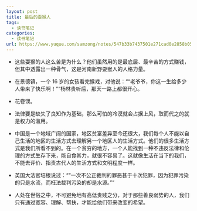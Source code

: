 ```yaml
---
layout: post
title: 最后的耍猴人
tags:
  - 读书笔记
categories:
  - 读书笔记
url: https://www.yuque.com/samzong/notes/547b33b7437501e271cad0e2858b0515
---
```


- 这些耍猴的人这么苦是为什么？他们虽然用的是最底层、最辛苦的方式赚钱，但其中透露出一种骨气，这是河南新野耍猴人的人格力量。

- 在景德镇，一个 16 岁的女孩看完猴戏，对他说：““老爷爷，你这一生给多少人带来了快乐啊！””杨林贵听后，那天一路上都很开心。

- 花卷馍。

- 法律要是缺失了良知作为基础，那么可怕的冷漠就会占据上风，取而代之的就是权力的滥用。

- 中国是一个地域广阔的国家，地区贫富差异至今还很大，我们每个人不能以自己生活的地区的生活方式去理解另一个地区人的生活方式。他们的很多生活方式是我们所看不到的。在一个贫穷的地方，一个人能找到一种不违反法律和伦理的方式生存下来，能自食其力，就很不容易了。这就像生活在当下的我们，不能去评价、指责古代人的生活方式和文明程度一样。

- 英国大法官培根说过：““一次不公正裁判的罪恶甚于十次犯罪，因为犯罪污染的只是水流，而枉法裁判污染的却是水源。””

- 人处在世俗之中，不可避免地有高低贵贱之分，对于那些善良弱势的人，我们只有通过宽容、理解、帮扶，才能给他们带来改变的希望。
